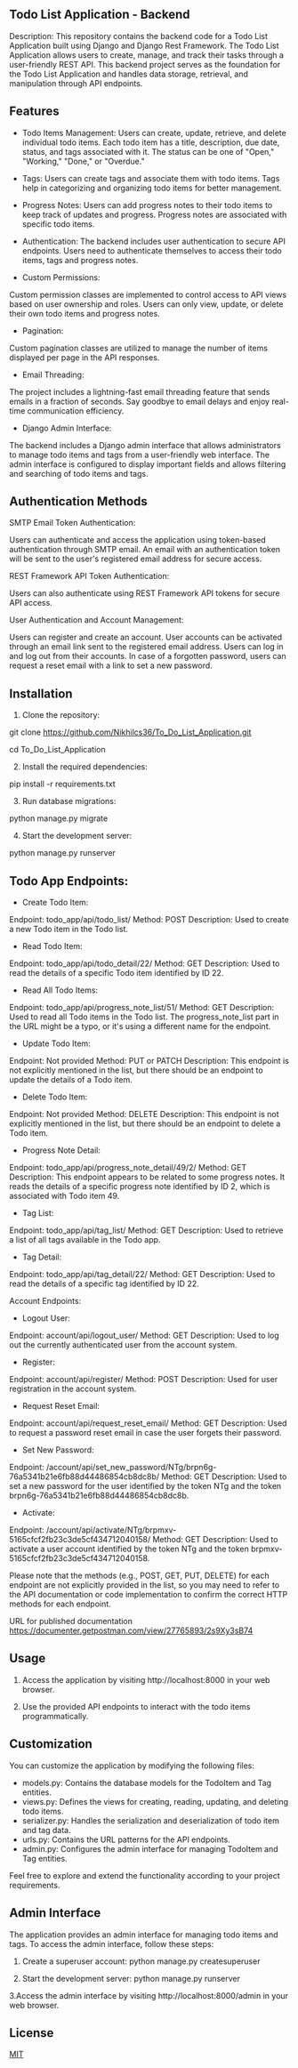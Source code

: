 ## Todo List Application - Backend

Description:
This repository contains the backend code for a Todo List Application built using Django and Django Rest Framework. The Todo List Application allows users to create, manage, and track their tasks through a user-friendly REST API. This backend project serves as the foundation for the Todo List Application and handles data storage, retrieval, and manipulation through API endpoints.
## Features

* Todo Items Management: 
Users can create, update, retrieve, and delete individual todo items. Each todo item has a title, description, due date, status, and tags associated with it. The status can be one of "Open," "Working," "Done," or "Overdue."

* Tags: 
Users can create tags and associate them with todo items. Tags help in categorizing and organizing todo items for better management.

* Progress Notes: 
Users can add progress notes to their todo items to keep track of updates and progress. Progress notes are associated with specific todo items.

* Authentication: 
The backend includes user authentication to secure API endpoints. Users need to authenticate themselves to access their todo items, tags and progress notes.

* Custom Permissions:

Custom permission classes are implemented to control access to API views based on user ownership and roles. Users can only view, update, or delete their own todo items and progress notes.

* Pagination:

Custom pagination classes are utilized to manage the number of items displayed per page in the API responses.

* Email Threading:

The project includes a lightning-fast email threading feature that sends emails in a fraction of seconds. Say goodbye to email delays and enjoy real-time communication efficiency.

* Django Admin Interface:

The backend includes a Django admin interface that allows administrators to manage todo items and tags from a user-friendly web interface. The admin interface is configured to display important fields and allows filtering and searching of todo items and tags.
## Authentication Methods

SMTP Email Token Authentication:

Users can authenticate and access the application using token-based authentication through SMTP email.
An email with an authentication token will be sent to the user's registered email address for secure access.

REST Framework API Token Authentication:

Users can also authenticate using REST Framework API tokens for secure API access.

User Authentication and Account Management:

Users can register and create an account.
User accounts can be activated through an email link sent to the registered email address.
Users can log in and log out from their accounts.
In case of a forgotten password, users can request a reset email with a link to set a new password.
## Installation
1. Clone the repository:

git clone https://github.com/Nikhilcs36/To_Do_List_Application.git

cd To_Do_List_Application

2. Install the required dependencies:

pip install -r requirements.txt

3. Run database migrations:

python manage.py migrate

4. Start the development server:

python manage.py runserver





  ## Todo App Endpoints:

* Create Todo Item:

Endpoint: todo_app/api/todo_list/
Method: POST
Description: Used to create a new Todo item in the Todo list.

* Read Todo Item:

Endpoint: todo_app/api/todo_detail/22/
Method: GET
Description: Used to read the details of a specific Todo item identified by ID 22.

* Read All Todo Items:

Endpoint: todo_app/api/progress_note_list/51/
Method: GET
Description: Used to read all Todo items in the Todo list. The progress_note_list part in the URL might be a typo, or it's using a different name for the endpoint.

* Update Todo Item:

Endpoint: Not provided
Method: PUT or PATCH
Description: This endpoint is not explicitly mentioned in the list, but there should be an endpoint to update the details of a Todo item.

* Delete Todo Item:

Endpoint: Not provided
Method: DELETE
Description: This endpoint is not explicitly mentioned in the list, but there should be an endpoint to delete a Todo item.

* Progress Note Detail:

Endpoint: todo_app/api/progress_note_detail/49/2/
Method: GET
Description: This endpoint appears to be related to some progress notes. It reads the details of a specific progress note identified by ID 2, which is associated with Todo item 49.

* Tag List:

Endpoint: todo_app/api/tag_list/
Method: GET
Description: Used to retrieve a list of all tags available in the Todo app.

* Tag Detail:

Endpoint: todo_app/api/tag_detail/22/
Method: GET
Description: Used to read the details of a specific tag identified by ID 22.

Account Endpoints:

* Logout User:

Endpoint: account/api/logout_user/
Method: GET
Description: Used to log out the currently authenticated user from the account system.

* Register:

Endpoint: account/api/register/
Method: POST
Description: Used for user registration in the account system.

* Request Reset Email:

Endpoint: account/api/request_reset_email/
Method: GET
Description: Used to request a password reset email in case the user forgets their password.

* Set New Password:

Endpoint: /account/api/set_new_password/NTg/brpn6g-76a5341b21e6fb88d44486854cb8dc8b/
Method: GET
Description: Used to set a new password for the user identified by the token NTg and the token brpn6g-76a5341b21e6fb88d44486854cb8dc8b.

* Activate:

Endpoint: /account/api/activate/NTg/brpmxv-5165cfcf2fb23c3de5cf434712040158/
Method: GET
Description: Used to activate a user account identified by the token NTg and the token brpmxv-5165cfcf2fb23c3de5cf434712040158.

Please note that the methods (e.g., POST, GET, PUT, DELETE) for each endpoint are not explicitly provided in the list, so you may need to refer to the API documentation or code implementation to confirm the correct HTTP methods for each endpoint.

URL for published documentation https://documenter.getpostman.com/view/27765893/2s9Xy3sB74

## Usage

1. Access the application by visiting http://localhost:8000 in your web browser.

2. Use the provided API endpoints to interact with the todo items programmatically.
## Customization

You can customize the application by modifying the following files:

* models.py: Contains the database models for the TodoItem and Tag entities.
* views.py: Defines the views for creating, reading, updating, and deleting todo items.
* serializer.py: Handles the serialization and deserialization of todo item and tag data.
* urls.py: Contains the URL patterns for the API endpoints.
* admin.py: Configures the admin interface for managing TodoItem and Tag entities.

Feel free to explore and extend the functionality according to your project requirements.
## Admin Interface

The application provides an admin interface for managing todo items and tags. To access the admin interface, follow these steps:

1. Create a superuser account:
python manage.py createsuperuser

2. Start the development server:
python manage.py runserver

3.Access the admin interface by visiting http://localhost:8000/admin in your web browser.

## License

[MIT](https://choosealicense.com/licenses/mit/)

